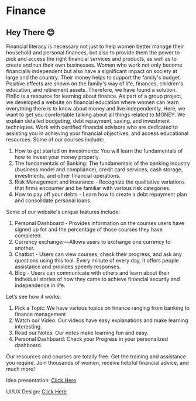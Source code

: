 # Finance 

## Hey There 😊

Financial literacy is necessary not just to help women better manage their household and personal finances, but also to provide them the power to pick and access the right financial services and products, as well as to create and run their own businesses. Women who work not only become financially independent but also have a significant impact on society at large and the country. Their money helps to support the family's budget. Positive effects are shown on the family's way of life, finances, children's education, and retirement assets.
Therefore, we have found a solution. FinEd is a resource for learning about finance.
As part of a group project, we developed a website on financial education where women can learn everything there is to know about money and live independently. Here, we want to get you comfortable talking about all things related to MONEY. 
We explain detailed budgeting, debt repayment, saving, and investment techniques. Work with certified financial advisors who are dedicated to assisting you in achieving your financial objectives, and access educational resources.
Some of our courses include:
1. How to get started on investments: You will learn the fundamentals of how to invest your money properly.
2. The fundamentals of Banking: The fundamentals of the banking industry (business model and compliance), credit card services, cash storage, investments, and other financial operations.
3. Risk Management and Insurance - Recognize the qualitative variations that firms encounter and be familiar with various risk categories.
4. How to pay off your debts - Learn how to create a debt repayment plan and consolidate personal loans.


Some of our website's unique features include:

1.	 Personal Dashboard - Provides information on the courses users have signed up for and the percentage of those courses they have completed.
2.	 Currency exchanger—Allows users to exchange one currency to another.
3.	Chatbot - Users can view courses, check their progress, and ask any questions using this tool. Every minute of every day, it offers people assistance and provides speedy responses.
4.	 Blog - Users can communicate with others and learn about their individual stories of how they came to achieve financial security and independence in life.

Let’s see how it works:
1.	Pick a Topic: We have various topics on finance ranging from banking to finance management
2.	Watch our Video: Our videos have easy explanations and make learning interesting.
3.	Read our Notes: Our notes make learning fun and easy. 
4.	Personal Dashboard: Check your Progress in your personalized dashboard.

Our resources and courses are totally free. Get the training and assistance you require. Join thousands of women, receive helpful financial advice, and much more!


Idea presentation: [Click Here](https://www.canva.com/design/DAFDynUfMQg/Bnznj3D-HNAwqzgGJyO-NA/view?utm_content=DAFDynUfMQg&utm_campaign=designshare&utm_medium=link2&utm_source=sharebutton)

UI/UX Design: [Click Here](https://www.figma.com/file/My6g1bRiW7FSlotc46EH5n/finance?node-id=152%3A16)

